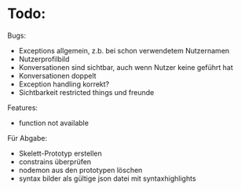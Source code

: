 # Todo:
Bugs: 
- Exceptions allgemein, z.b. bei schon verwendetem Nutzernamen
- Nutzerprofilbild 
- Konversationen sind sichtbar, auch wenn Nutzer keine geführt hat
- Konversationen doppelt
- Exception handling korrekt?
- Sichtbarkeit restricted things und freunde

Features:
- function not available

Für Abgabe:
- Skelett-Prototyp erstellen 
- constrains überprüfen
- nodemon aus den prototypen löschen
- syntax bilder als gültige json datei mit syntaxhighlights
